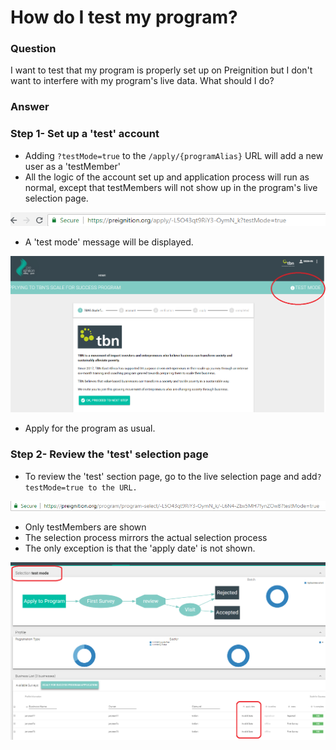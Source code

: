 # How do I test my program?

### Question

I want to test that my program is properly set up on Preignition but I don't want to interfere with my program's live data.  What should I do?

### Answer

### Step 1- Set up a 'test' account

* Adding `?testMode=true` to the `/apply/{programAlias}` URL will add a new user as a 'testMember'
* All the logic of the account set up and application process will run as normal, except that testMembers will not show up in the program's live selection page.

![Example of creating a testMember account on the TBN program](../.gitbook/assets/image%20%28120%29.png)

* A 'test mode' message will be displayed. 

![](../.gitbook/assets/image%20%28104%29.png)

* Apply for the program as usual.

### Step 2-  Review the 'test' selection page

* To review the 'test' section page, go to the live selection page and add`?testMode=true to the URL.`

![Example of the &apos;test&apos; selection page for TBN program](../.gitbook/assets/image%20%28158%29.png)

* Only testMembers are shown
* The selection process mirrors the actual selection process
* The only exception is that the 'apply date' is not shown.

![](../.gitbook/assets/image%20%2891%29.png)



